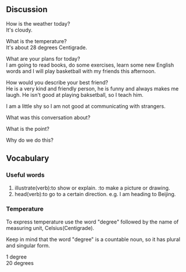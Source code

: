 ## Discussion
How is the weather today?  
It's cloudy.  

What is the temperature?  
It's about 28 degrees Centigrade.  

What are your plans for today?  
I am going to read books, do some exercises, learn some new English words and I will play basketball with my friends this afternoon.  

How would you describe your best friend?  
He is a very kind and friendly person, he is funny and always makes me laugh. He isn't good at playing baksetball, so I teach him.  

I am a little shy so I am not good at communicating with strangers.  

What was this conversation about?  


What is the point?  

Why do we do this?  

## Vocabulary
### Useful words
1. illustrate(verb):to show or explain. :to make a picture or drawing.
1. head(verb):to go to a certain direction. e.g. I am heading to Beijing.

### Temperature
To express temperature use the word "degree" followed by the name of measuring unit, Celsius(Centigrade).  

Keep in mind that the word "degree" is a countable noun, so it has plural and singular form.  

1 degree   
20 degrees  
